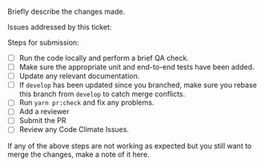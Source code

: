 Briefly describe the changes made.

Issues addressed by this ticket:

Steps for submission:
- [ ] Run the code locally and perform a brief QA check.
- [ ] Make sure the appropriate unit and end-to-end tests have been added.
- [ ] Update any relevant documentation.
- [ ] If `develop` has been updated since you branched, make sure you rebase this branch from `develop` to catch merge conflicts.
- [ ] Run `yarn pr:check` and fix any problems.
- [ ] Add a reviewer
- [ ] Submit the PR
- [ ] Review any Code Climate Issues.

If any of the above steps are not working as expected but you still want to merge the changes, make a note of it here.
